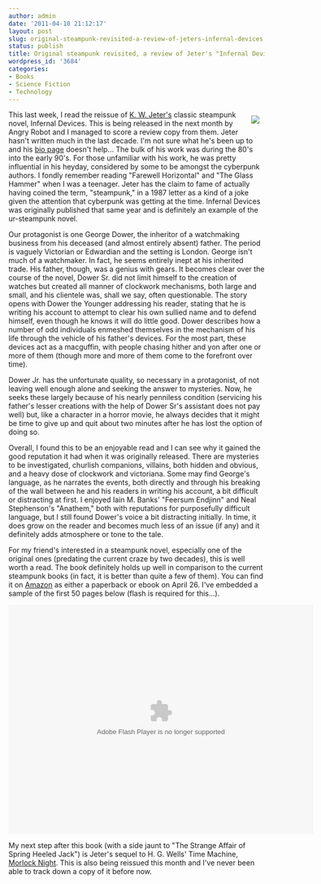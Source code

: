 ```yaml
---
author: admin
date: '2011-04-10 21:12:17'
layout: post
slug: original-steampunk-revisited-a-review-of-jeters-infernal-devices
status: publish
title: Original steampunk revisited, a review of Jeter's "Infernal Devices"
wordpress_id: '3684'
categories:
- Books
- Science Fiction
- Technology
---
```

<img src="https://farm6.static.flickr.com/5141/5608189451_3b93093041_m.jpg" align="right" hspace="10" vspace="10">This last week, I read the reissue of <a href="http://en.wikipedia.org/wiki/K._W._Jeter">K. W. Jeter's</a> classic steampunk novel, Infernal Devices. This is being released in the next month by Angry Robot and I managed to score a review copy from them. Jeter hasn't written much in the last decade. I'm not sure what he's been up to and his <a href="http://www.kwjeter.com/biopage.html">bio page</a> doesn't help... The bulk of his work was during the 80's into the early 90's. For those unfamiliar with his work, he was pretty influential in his heyday, considered by some to be amongst the cyberpunk authors. I fondly remember reading "Farewell Horizontal" and "The Glass Hammer" when I was a teenager. Jeter has the claim to fame of actually having coined the term, "steampunk," in a 1987 letter as a kind of a joke given the attention that cyberpunk was getting at the time. Infernal Devices was originally published that same year and is definitely an example of the ur-steampunk novel.

Our protagonist is one George Dower, the inheritor of a watchmaking business from his deceased (and almost entirely absent) father. The period is vaguely Victorian or Edwardian and the setting is London. George isn't much of a watchmaker. In fact, he seems entirely inept at his inherited trade. His father, though, was a genius with gears. It becomes clear over the course of the novel, Dower Sr. did not limit himself to the creation of watches but created all manner of clockwork mechanisms, both large and small, and his clientele was, shall we say, often questionable. The story opens with Dower the Younger addressing his reader, stating that he is writing his account to attempt to clear his own sullied name and to defend himself, even though he knows it will do little good. Dower describes how a number of odd individuals enmeshed themselves in the mechanism of his life through the vehicle of his father's devices. For the most part, these devices act as a macguffin, with people chasing hither and yon after one or more of them (though more and more of them come to the forefront over time). 

Dower Jr. has the unfortunate quality, so necessary in a protagonist, of not leaving well enough alone and seeking the answer to mysteries. Now, he seeks these largely because of his nearly penniless condition (servicing his father's lesser creations with the help of Dower Sr's assistant does not pay well) but, like a character in a horror movie, he always decides that it might be time to give up and quit about two minutes after he has lost the option of doing so. 

Overall, I found this to be an enjoyable read and I can see why it gained the good reputation it had when it was originally released. There are mysteries to be investigated, churlish companions, villains, both hidden and obvious, and a heavy dose of clockwork and victoriana. Some may find George's language, as he narrates the events, both directly and through his breaking of the wall between he and his readers in writing his account, a bit difficult or distracting at first. I enjoyed Iain M. Banks' "Feersum Endjinn" and Neal Stephenson's "Anathem," both with reputations for purposefully difficult language, but I still found Dower's voice a bit distracting initially. In time, it does grow on the reader and becomes much less of an issue (if any) and it definitely adds atmosphere or tone to the tale. 

For my friend's interested in a steampunk novel, especially one of the original ones (predating the current craze by two decades), this is well worth a read. The book definitely holds up well in comparison to the current steampunk books (in fact, it is better than quite a few of them). You can find it on <a href="http://www.amazon.com/Infernal-Devices-Angry-Robot-Jeter/dp/0857660969/">Amazon</a> as either a paperback or ebook on April 26. I've embedded a sample of the first 50 pages below (flash is required for this...).

<p style="text-align: center"><object style="width:600;height:450"><param name="movie" value="http://static.issuu.com/webembed/viewers/style1/v1/IssuuViewer.swf?mode=embed&amp;documentId=110307083242-76b641244ba44738a41d0f2910c2dbed&amp;documentUsername=angryrobot&amp;documentName=infernaldevices&amp;layout=http%3A%2F%2Fskin.issuu.com%2Fv%2Flight%2Flayout.xml&amp;showFlipBtn=true" /><param name="allowFullScreen" value="true" /><embed src="http://static.issuu.com/webembed/viewers/style1/v1/IssuuViewer.swf" type="application/x-shockwave-flash" allowFullScreen="true" style="width:600;height:450" flashvars="mode=embed&amp;documentId=110307083242-76b641244ba44738a41d0f2910c2dbed&amp;documentUsername=angryrobot&amp;documentName=infernaldevices&amp;layout=http%3A%2F%2Fskin.issuu.com%2Fv%2Flight%2Flayout.xml&amp;showFlipBtn=true" /></object></p>

My next step after this book (with a side jaunt to "The Strange Affair of Spring Heeled Jack") is Jeter's sequel to H. G. Wells' Time Machine, <a href="http://www.amazon.com/Morlock-Night-Angry-Robot-Jeter/dp/0857661000/">Morlock Night</a>. This is also being reissued this month and I've never been able to track down a copy of it before now.
